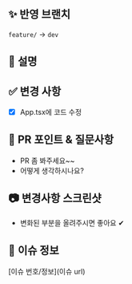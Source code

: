<!-- 반영한 브랜치 표시 확인용 -->

## ✨ 반영 브랜치

`feature/` -> `dev`

<!-- 간단한 PR task에 대한 설명 -->

## 📝 설명

<!-- 상세 task 변경사항 체크리스트로 기술 -->

## ✅ 변경 사항

- [x] App.tsx에 코드 수정

<!-- PR에서 중점적으로 봐야할 부분이나 질문 & 애로사항 공유 -->

## 💬 PR 포인트 & 질문사항

- PR 좀 봐주세요~~
- 어떻게 생각하시나요?

## 📷 변경사항 스크린샷

<!-- 필수는 아니지만, 변경사항을 사진으로 공유하시면 좋아요! -->

- 변화된 부분을 올려주시면 좋아요 ✔

<!-- 이슈 필터링을 위한 url, 이슈에 관한 PR이 아니면 삭제해도 무방 -->

## 📢 이슈 정보

[이슈 번호/정보](이슈 url)
